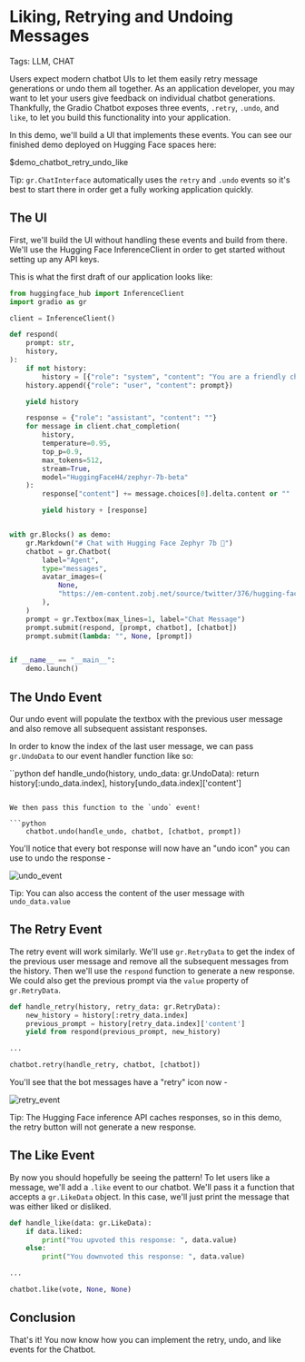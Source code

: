 # Liking, Retrying and Undoing Messages

Tags: LLM, CHAT

Users expect modern chatbot UIs to let them easily retry message generations or undo them all together.
As an application developer, you may want to let your users give feedback on individual chatbot generations.
Thankfully, the Gradio Chatbot exposes three events, `.retry`, `.undo`, and `like`, to let you build this functionality into your application.

In this demo, we'll build a UI that implements these events. You can see our finished demo deployed on Hugging Face spaces here:

$demo_chatbot_retry_undo_like

Tip: `gr.ChatInterface` automatically uses the `retry` and `.undo` events so it's best to start there in order get a fully working application quickly.


## The UI

First, we'll build the UI without handling these events and build from there. 
We'll use the Hugging Face InferenceClient in order to get started without setting up
any API keys.

This is what the first draft of our application looks like:

```python
from huggingface_hub import InferenceClient
import gradio as gr

client = InferenceClient()

def respond(
    prompt: str,
    history,
):
    if not history:
        history = [{"role": "system", "content": "You are a friendly chatbot"}]
    history.append({"role": "user", "content": prompt})

    yield history

    response = {"role": "assistant", "content": ""}
    for message in client.chat_completion(
        history,
        temperature=0.95,
        top_p=0.9,
        max_tokens=512,
        stream=True,
        model="HuggingFaceH4/zephyr-7b-beta"
    ):
        response["content"] += message.choices[0].delta.content or ""

        yield history + [response]


with gr.Blocks() as demo:
    gr.Markdown("# Chat with Hugging Face Zephyr 7b 🤗")
    chatbot = gr.Chatbot(
        label="Agent",
        type="messages",
        avatar_images=(
            None,
            "https://em-content.zobj.net/source/twitter/376/hugging-face_1f917.png",
        ),
    )
    prompt = gr.Textbox(max_lines=1, label="Chat Message")
    prompt.submit(respond, [prompt, chatbot], [chatbot])
    prompt.submit(lambda: "", None, [prompt])


if __name__ == "__main__":
    demo.launch()
```

## The Undo Event

Our undo event will populate the textbox with the previous user message and also remove all subsequent assistant responses.

In order to know the index of the last user message, we can pass `gr.UndoData` to our event handler function like so:

``python
def handle_undo(history, undo_data: gr.UndoData):
    return history[:undo_data.index], history[undo_data.index]['content']
```

We then pass this function to the `undo` event!

```python
    chatbot.undo(handle_undo, chatbot, [chatbot, prompt])
```

You'll notice that every bot response will now have an "undo icon" you can use to undo the response - 

![undo_event](https://github.com/user-attachments/assets/180b5302-bc4a-4c3e-903c-f14ec2adcaa6)

Tip: You can also access the content of the user message with `undo_data.value`

## The Retry Event

The retry event will work similarly. We'll use `gr.RetryData` to get the index of the previous user message and remove all the subsequent messages from the history. Then we'll use the `respond` function to generate a new response. We could also get the previous prompt via the `value` property of `gr.RetryData`.

```python
def handle_retry(history, retry_data: gr.RetryData):
    new_history = history[:retry_data.index]
    previous_prompt = history[retry_data.index]['content']
    yield from respond(previous_prompt, new_history)

...

chatbot.retry(handle_retry, chatbot, [chatbot])
```

You'll see that the bot messages have a "retry" icon now -

![retry_event](https://github.com/user-attachments/assets/cec386a7-c4cd-4fb3-a2d7-78fd806ceac6)

Tip: The Hugging Face inference API caches responses, so in this demo, the retry button will not generate a new response.

## The Like Event

By now you should hopefully be seeing the pattern!
To let users like a message, we'll add a `.like` event to our chatbot.
We'll pass it a function that accepts a `gr.LikeData` object.
In this case, we'll just print the message that was either liked or disliked.

```python
def handle_like(data: gr.LikeData):
    if data.liked:
        print("You upvoted this response: ", data.value)
    else:
        print("You downvoted this response: ", data.value)

...

chatbot.like(vote, None, None)
```


## Conclusion

That's it! You now know how you can implement the retry, undo, and like events for the Chatbot.



